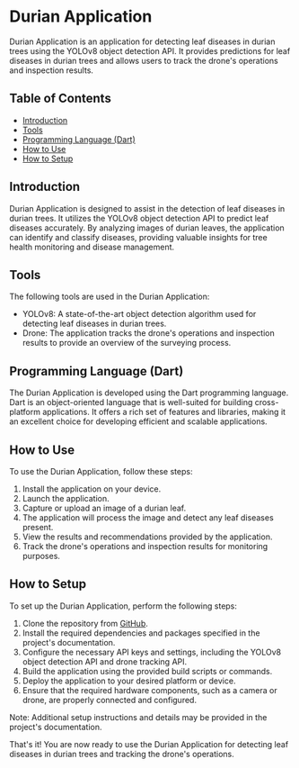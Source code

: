 # Durian Application

Durian Application is an application for detecting leaf diseases in durian trees using the YOLOv8 object detection API. It provides predictions for leaf diseases in durian trees and allows users to track the drone's operations and inspection results.

## Table of Contents
- [Introduction](#introduction)
- [Tools](#tools)
- [Programming Language (Dart)](#programming-language-dart)
- [How to Use](#how-to-use)
- [How to Setup](#how-to-setup)

## Introduction

Durian Application is designed to assist in the detection of leaf diseases in durian trees. It utilizes the YOLOv8 object detection API to predict leaf diseases accurately. By analyzing images of durian leaves, the application can identify and classify diseases, providing valuable insights for tree health monitoring and disease management.

## Tools

The following tools are used in the Durian Application:

- YOLOv8: A state-of-the-art object detection algorithm used for detecting leaf diseases in durian trees.
- Drone: The application tracks the drone's operations and inspection results to provide an overview of the surveying process.

## Programming Language (Dart)

The Durian Application is developed using the Dart programming language. Dart is an object-oriented language that is well-suited for building cross-platform applications. It offers a rich set of features and libraries, making it an excellent choice for developing efficient and scalable applications.

## How to Use

To use the Durian Application, follow these steps:

1. Install the application on your device.
2. Launch the application.
3. Capture or upload an image of a durian leaf.
4. The application will process the image and detect any leaf diseases present.
5. View the results and recommendations provided by the application.
6. Track the drone's operations and inspection results for monitoring purposes.

## How to Setup

To set up the Durian Application, perform the following steps:

1. Clone the repository from [GitHub](https://github.com/your-repository-link).
2. Install the required dependencies and packages specified in the project's documentation.
3. Configure the necessary API keys and settings, including the YOLOv8 object detection API and drone tracking API.
4. Build the application using the provided build scripts or commands.
5. Deploy the application to your desired platform or device.
6. Ensure that the required hardware components, such as a camera or drone, are properly connected and configured.

Note: Additional setup instructions and details may be provided in the project's documentation.

That's it! You are now ready to use the Durian Application for detecting leaf diseases in durian trees and tracking the drone's operations.
